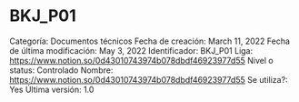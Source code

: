# BKJ_P01

Categoría: Documentos técnicos
Fecha de creación: March 11, 2022
Fecha de última modificación: May 3, 2022
Identificador: BKJ_P01
Liga: https://www.notion.so/0d43010743974b078dbdf46923977d55 
Nivel o status: Controlado
Nombre: https://www.notion.so/0d43010743974b078dbdf46923977d55 
Se utiliza?: Yes
Última versión: 1.0